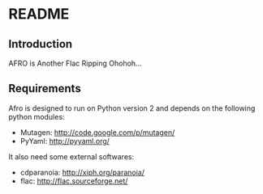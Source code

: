 README
======

Introduction
------------

AFRO is Another Flac Ripping Ohohoh...

Requirements
------------

Afro is designed to run on Python version 2 and depends on the following python modules:

 - Mutagen: http://code.google.com/p/mutagen/
 - PyYaml: http://pyyaml.org/

It also need some external softwares:

 - cdparanoia: http://xiph.org/paranoia/
 - flac: http://flac.sourceforge.net/

